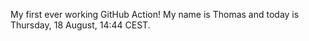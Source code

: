 My first ever working GitHub Action!
My name is Thomas and today is Thursday, 18 August, 14:44 CEST. 
